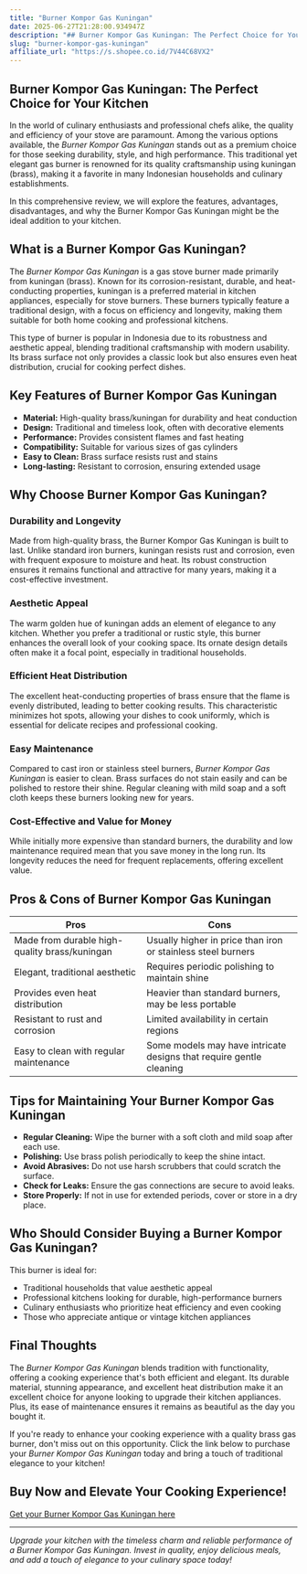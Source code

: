 ```yaml
---
title: "Burner Kompor Gas Kuningan"
date: 2025-06-27T21:28:00.934947Z
description: "## Burner Kompor Gas Kuningan: The Perfect Choice for Your Kitchen..."
slug: "burner-kompor-gas-kuningan"
affiliate_url: "https://s.shopee.co.id/7V44C68VX2"
---
```

## Burner Kompor Gas Kuningan: The Perfect Choice for Your Kitchen

In the world of culinary enthusiasts and professional chefs alike, the quality and efficiency of your stove are paramount. Among the various options available, the *Burner Kompor Gas Kuningan* stands out as a premium choice for those seeking durability, style, and high performance. This traditional yet elegant gas burner is renowned for its quality craftsmanship using kuningan (brass), making it a favorite in many Indonesian households and culinary establishments.

In this comprehensive review, we will explore the features, advantages, disadvantages, and why the Burner Kompor Gas Kuningan might be the ideal addition to your kitchen.

## What is a Burner Kompor Gas Kuningan?

The *Burner Kompor Gas Kuningan* is a gas stove burner made primarily from kuningan (brass). Known for its corrosion-resistant, durable, and heat-conducting properties, kuningan is a preferred material in kitchen appliances, especially for stove burners. These burners typically feature a traditional design, with a focus on efficiency and longevity, making them suitable for both home cooking and professional kitchens.

This type of burner is popular in Indonesia due to its robustness and aesthetic appeal, blending traditional craftsmanship with modern usability. Its brass surface not only provides a classic look but also ensures even heat distribution, crucial for cooking perfect dishes.

## Key Features of Burner Kompor Gas Kuningan

- **Material:** High-quality brass/kuningan for durability and heat conduction
- **Design:** Traditional and timeless look, often with decorative elements
- **Performance:** Provides consistent flames and fast heating
- **Compatibility:** Suitable for various sizes of gas cylinders
- **Easy to Clean:** Brass surface resists rust and stains
- **Long-lasting:** Resistant to corrosion, ensuring extended usage

## Why Choose Burner Kompor Gas Kuningan?

### Durability and Longevity

Made from high-quality brass, the Burner Kompor Gas Kuningan is built to last. Unlike standard iron burners, kuningan resists rust and corrosion, even with frequent exposure to moisture and heat. Its robust construction ensures it remains functional and attractive for many years, making it a cost-effective investment.

### Aesthetic Appeal

The warm golden hue of kuningan adds an element of elegance to any kitchen. Whether you prefer a traditional or rustic style, this burner enhances the overall look of your cooking space. Its ornate design details often make it a focal point, especially in traditional households.

### Efficient Heat Distribution

The excellent heat-conducting properties of brass ensure that the flame is evenly distributed, leading to better cooking results. This characteristic minimizes hot spots, allowing your dishes to cook uniformly, which is essential for delicate recipes and professional cooking.

### Easy Maintenance

Compared to cast iron or stainless steel burners, *Burner Kompor Gas Kuningan* is easier to clean. Brass surfaces do not stain easily and can be polished to restore their shine. Regular cleaning with mild soap and a soft cloth keeps these burners looking new for years.

### Cost-Effective and Value for Money

While initially more expensive than standard burners, the durability and low maintenance required mean that you save money in the long run. Its longevity reduces the need for frequent replacements, offering excellent value.

## Pros & Cons of Burner Kompor Gas Kuningan

| Pros                                               | Cons                                          |
|----------------------------------------------------|----------------------------------------------|
| Made from durable high-quality brass/kuningan    | Usually higher in price than iron or stainless steel burners |
| Elegant, traditional aesthetic                  | Requires periodic polishing to maintain shine |
| Provides even heat distribution                  | Heavier than standard burners, may be less portable |
| Resistant to rust and corrosion                  | Limited availability in certain regions    |
| Easy to clean with regular maintenance           | Some models may have intricate designs that require gentle cleaning |

## Tips for Maintaining Your Burner Kompor Gas Kuningan

- **Regular Cleaning:** Wipe the burner with a soft cloth and mild soap after each use.
- **Polishing:** Use brass polish periodically to keep the shine intact.
- **Avoid Abrasives:** Do not use harsh scrubbers that could scratch the surface.
- **Check for Leaks:** Ensure the gas connections are secure to avoid leaks.
- **Store Properly:** If not in use for extended periods, cover or store in a dry place.

## Who Should Consider Buying a Burner Kompor Gas Kuningan?

This burner is ideal for:

- Traditional households that value aesthetic appeal
- Professional kitchens looking for durable, high-performance burners
- Culinary enthusiasts who prioritize heat efficiency and even cooking
- Those who appreciate antique or vintage kitchen appliances

## Final Thoughts

The *Burner Kompor Gas Kuningan* blends tradition with functionality, offering a cooking experience that's both efficient and elegant. Its durable material, stunning appearance, and excellent heat distribution make it an excellent choice for anyone looking to upgrade their kitchen appliances. Plus, its ease of maintenance ensures it remains as beautiful as the day you bought it.

If you're ready to enhance your cooking experience with a quality brass gas burner, don't miss out on this opportunity. Click the link below to purchase your *Burner Kompor Gas Kuningan* today and bring a touch of traditional elegance to your kitchen!

## Buy Now and Elevate Your Cooking Experience!

[Get your Burner Kompor Gas Kuningan here](https://s.shopee.co.id/7V44C68VX2)

---

*Upgrade your kitchen with the timeless charm and reliable performance of a Burner Kompor Gas Kuningan. Invest in quality, enjoy delicious meals, and add a touch of elegance to your culinary space today!*